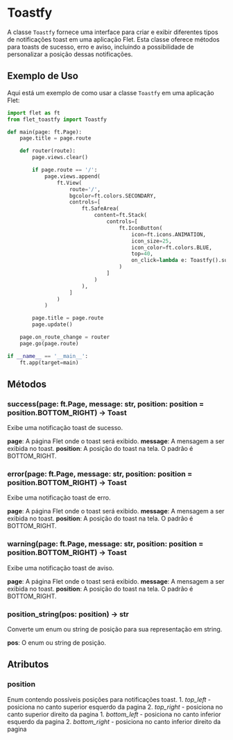 # Toastfy

A classe `Toastfy` fornece uma interface para criar e exibir diferentes tipos de notificações toast em uma aplicação Flet. Esta classe oferece métodos para toasts de sucesso, erro e aviso, incluindo a possibilidade de personalizar a posição dessas notificações.

## Exemplo de Uso

Aqui está um exemplo de como usar a classe `Toastfy` em uma aplicação Flet:

```python
import flet as ft
from flet_toastfy import Toastfy

def main(page: ft.Page):
    page.title = page.route

    def router(route):
        page.views.clear()

        if page.route == '/':
            page.views.append(
                ft.View(
                    route='/',
                    bgcolor=ft.colors.SECONDARY,
                    controls=[
                        ft.SafeArea(
                            content=ft.Stack(
                                controls=[
                                    ft.IconButton(
                                        icon=ft.icons.ANIMATION,
                                        icon_size=25,
                                        icon_color=ft.colors.BLUE,
                                        top=40,
                                        on_click=lambda e: Toastfy().success(page, 'Testado bem mesmo', 'top_left')
                                    )
                                ]
                            )
                        ),
                    ]
                )
            )

        page.title = page.route
        page.update()

    page.on_route_change = router
    page.go(page.route)

if __name__ == '__main__':
    ft.app(target=main)
```

## Métodos

### success(page: ft.Page, message: str, position: position = position.BOTTOM_RIGHT) -> Toast
Exibe uma notificação toast de sucesso.

**page**: A página Flet onde o toast será exibido.
**message**: A mensagem a ser exibida no toast.
**position**: A posição do toast na tela. O padrão é BOTTOM_RIGHT.

### error(page: ft.Page, message: str, position: position = position.BOTTOM_RIGHT) -> Toast
Exibe uma notificação toast de erro.

**page**: A página Flet onde o toast será exibido.
**message**: A mensagem a ser exibida no toast.
**position**: A posição do toast na tela. O padrão é BOTTOM_RIGHT.

### warning(page: ft.Page, message: str, position: position = position.BOTTOM_RIGHT) -> Toast
Exibe uma notificação toast de aviso.

**page**: A página Flet onde o toast será exibido.
**message**: A mensagem a ser exibida no toast.
**position**: A posição do toast na tela. O padrão é BOTTOM_RIGHT.

### __position_string__(pos: position) -> str
Converte um enum ou string de posição para sua representação em string.

**pos**: O enum ou string de posição.

## Atributos

### position
Enum contendo possíveis posições para notificações toast.
    1. *top_left* - posiciona no canto superior esquerdo da pagina
    2. *top_right* - posiciona no canto superior direito da pagina
    1. *bottom_left* - posiciona no canto inferior esquerdo da pagina
    2. *bottom_right* - posiciona no canto inferior direito da pagina